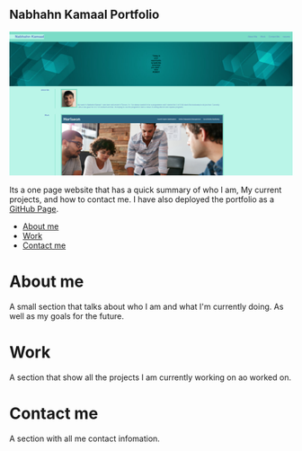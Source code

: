 ## Nabhahn Kamaal Portfolio

![Portfolio](./assets/images/Capture02.PNG "portfolio")

Its a one page website that has a quick summary of who I am, My current projects, and how to contact me.
I have also deployed the portfolio as a [GitHub Page](https://nabhahnk.github.io/Horiseon/).

- [About me](#about-me)
- [Work](#work)
- [Contact me](#contact-me)

# About me

A small section that talks about who I am and what I'm currently doing. As well as my goals for the future.

# Work 

A section that show all the projects I am currently working on ao worked on.

# Contact me

A section with all me contact infomation.